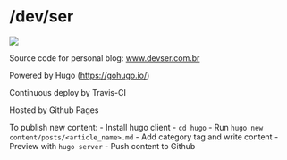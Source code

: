 # /dev/ser

![](https://api.travis-ci.org/rpagliuca/devser.svg?branch=master)

Source code for personal blog: www.devser.com.br

Powered by Hugo (https://gohugo.io/)

Continuous deploy by Travis-CI

Hosted by Github Pages

To publish new content:
    - Install hugo client
    - `cd hugo`
    - Run `hugo new content/posts/<article_name>.md`
    - Add category tag and write content
    - Preview with `hugo server`
    - Push content to Github
